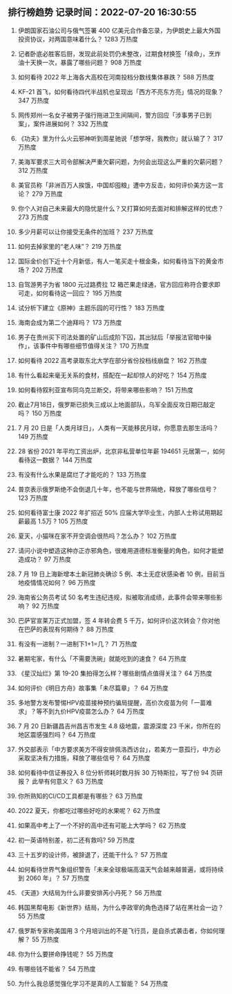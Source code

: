 
## 排行榜趋势 记录时间：2022-07-20 16:30:55
  
  1. 伊朗国家石油公司与俄气签署 400 亿美元合作备忘录，为伊朗史上最大外国投资协议，对两国意味着什么？ 1283 万热度
    
  2. 记者卧底必胜客后厨，发现此前处罚仍未整改，过期食材换签「续命」，烹炸油十天换一次，暴露了哪些问题？ 908 万热度
    
  3. 如何看待 2022 年上海各大高校在河南投档分数线集体暴跌？ 588 万热度
    
  4. KF-21 首飞，如何看待四代半战机也呈现出「西方不亮东方亮」情况的现象？ 347 万热度
    
  5. 网传郑州一名女子被男子强行拖进卫生间隔间，警方回应「涉事男子已到案」，案件进展如何？ 332 万热度
    
  6. 《功夫》里为什么火云邪神听到周星驰说「想学呀，我教你」就认输了？ 317 万热度
    
  7. 美海军要求三大司令部解决严重欠薪问题，为何会出现这么严重的欠薪问题？ 312 万热度
    
  8. 美官员称「非洲百万人挨饿，中国却囤粮」遭中方反击，如何评价美方这一言论？ 279 万热度
    
  9. 你个人对自己未来最大的隐忧是什么？又打算如何去面对和排解这样的忧虑？ 273 万热度
    
  10. 多少月薪可以让你接受无条件的加班？ 237 万热度
    
  11. 如何去掉家里的“老人味”？ 219 万热度
    
  12. 国际金价创下近十个月新低，有人一笔买走十根金条，如何看待当下的黄金市场？ 202 万热度
    
  13. 自驾游男子为省 1800 元过路费拉 12 箱芒果走绿通，官方回应称符合要求即可走，如何看待这一回应？ 195 万热度
    
  14. 试分析下建立《原神》主题乐园的可行性？ 183 万热度
    
  15. 海南会成为第二个迪拜吗？ 173 万热度
    
  16. 男子在贵州买下司法处置的矿山后成阶下囚，其出狱后「举报法官暗中操作」，该事件中有哪些细节值得关注？ 170 万热度
    
  17. 如何看待 2022 高考录取东北大学在部分省份投档线崩盘？ 162 万热度
    
  18. 有什么看起来毫无关系的食材，搭配在一起却惊人的好吃？ 154 万热度
    
  19. 如何看待叙利亚宣布同乌克兰断交，将带来哪些影响？ 151 万热度
    
  20. 截止7月18日，俄罗斯已损失三成以上地面部队，乌军全面反攻日期已敲定吗？ 150 万热度
    
  21. 7 月 20 日是「人类月球日」，人类有一天能移民月球，你愿意去那生活吗？ 149 万热度
    
  22. 28 省份 2021 年平均工资出炉，北京非私营单位年薪 194651 元居第一，如何看待这一数据？ 144 万热度
    
  23. 有没有什么水果是腐烂了才能吃的？ 133 万热度
    
  24. 普京表示俄罗斯绝不会倒退几十年，也不能与世界隔绝，释放了哪些信号？ 123 万热度
    
  25. 如何看待富士康 2022 年扩招近 50% 应届大学毕业生，内部人士称试用期起薪最高 1.5万 ? 105 万热度
    
  26. 夏天，小猫咪在家不开空调会很热吗？怎么办？ 102 万热度
    
  27. 请问小说中塑造这种亦正亦邪角色，很难用道德标准衡量的角色，如何才能塑造成功？ 97 万热度
    
  28. 7 月 19 日上海新增本土新冠肺炎确诊 5 例、本土无症状感染者 10 例，目前当地疫情情况如何？ 96 万热度
    
  29. 海南省公务员考试 50 名考生违纪违规，拟被取消成绩，此事件会带来哪些影响？ 92 万热度
    
  30. 巴萨官宣莱万正式加盟，签 4 年转会费 5 千万，如何评价这次转会？你对他在巴萨的表现有何期待？ 88 万热度
    
  31. 有没有一进制？一进制下1+1=几？ 71 万热度
    
  32. 暑期宅家，有什么「不需要洗碗」就能吃到的速食？ 64 万热度
    
  33. 《星汉灿烂》第 19-20 集拍得怎么样？哪些剧情点值得关注？ 64 万热度
    
  34. 如何评价《明日方舟》故事集「未尽篇章」？ 64 万热度
    
  35. 多地警方发布警惕HPV疫苗接种预约骗局提醒，高价次疫苗为何「一苗难求」？等不到九价HPV疫苗怎么办？ 64 万热度
    
  36. 7 月 20 日新疆昌吉州昌吉市发生 4.8 级地震，震源深度 23 千米，你所在的地区震感强烈吗？ 64 万热度
    
  37. 外交部表示「中方要求美方不得安排佩洛西访台」，若美方一意孤行，中方必采取坚决有力措施，释放了哪些信号？ 64 万热度
    
  38. 如何看待中信证券投入 8 位分析师耗时数月拆 30 万特斯拉，写了份 94 页研报？ 此举有何意义？ 63 万热度
    
  39. 你所熟知的CI/CD工具都是有哪些？ 63 万热度
    
  40. 2022 夏天，你都吃过哪些好吃的水果呢？ 62 万热度
    
  41. 如果高中考上了一个不好的高中还有可能上大学吗？ 62 万热度
    
  42. 初一英语特别差，初二还有救吗? 59 万热度
    
  43. 三十五岁的设计师，被辞退了，还能干什么？ 57 万热度
    
  44. 如何看待世界气象组织警告「未来全球极端高温天气会越来越普遍，或将持续到 2060 年」？ 57 万热度
    
  45. 《天道》大结局为什么非要安排芮小丹死？ 56 万热度
    
  46. 韩国黑帮电影《新世界》结局，为什么李政宰的角色选择了站在黑社会一边？ 55 万热度
    
  47. 俄罗斯专家称美国用 3 个月培训出的不是飞行员，是自杀式袭击者，你如何理解？ 55 万热度
    
  48. 你为什么要拼命挣钱呢？ 55 万热度
    
  49. 有哪些钱不能省？ 54 万热度
    
  50. 为什么我总感觉强化学习不是真的人工智能？ 54 万热度
    